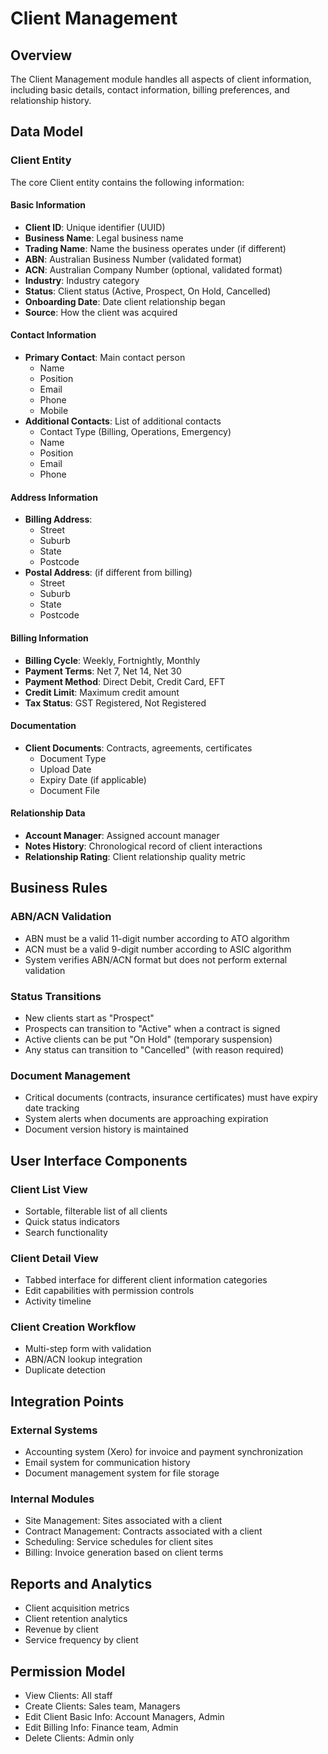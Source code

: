 
# Client Management

## Overview
The Client Management module handles all aspects of client information, including basic details, contact information, billing preferences, and relationship history.

## Data Model

### Client Entity
The core Client entity contains the following information:

#### Basic Information
- **Client ID**: Unique identifier (UUID)
- **Business Name**: Legal business name
- **Trading Name**: Name the business operates under (if different)
- **ABN**: Australian Business Number (validated format)
- **ACN**: Australian Company Number (optional, validated format)
- **Industry**: Industry category
- **Status**: Client status (Active, Prospect, On Hold, Cancelled)
- **Onboarding Date**: Date client relationship began
- **Source**: How the client was acquired

#### Contact Information
- **Primary Contact**: Main contact person
  - Name
  - Position
  - Email
  - Phone
  - Mobile
- **Additional Contacts**: List of additional contacts
  - Contact Type (Billing, Operations, Emergency)
  - Name
  - Position
  - Email
  - Phone

#### Address Information
- **Billing Address**:
  - Street
  - Suburb
  - State
  - Postcode
- **Postal Address**: (if different from billing)
  - Street
  - Suburb
  - State
  - Postcode

#### Billing Information
- **Billing Cycle**: Weekly, Fortnightly, Monthly
- **Payment Terms**: Net 7, Net 14, Net 30
- **Payment Method**: Direct Debit, Credit Card, EFT
- **Credit Limit**: Maximum credit amount
- **Tax Status**: GST Registered, Not Registered

#### Documentation
- **Client Documents**: Contracts, agreements, certificates
  - Document Type
  - Upload Date
  - Expiry Date (if applicable)
  - Document File

#### Relationship Data
- **Account Manager**: Assigned account manager
- **Notes History**: Chronological record of client interactions
- **Relationship Rating**: Client relationship quality metric

## Business Rules

### ABN/ACN Validation
- ABN must be a valid 11-digit number according to ATO algorithm
- ACN must be a valid 9-digit number according to ASIC algorithm
- System verifies ABN/ACN format but does not perform external validation

### Status Transitions
- New clients start as "Prospect"
- Prospects can transition to "Active" when a contract is signed
- Active clients can be put "On Hold" (temporary suspension)
- Any status can transition to "Cancelled" (with reason required)

### Document Management
- Critical documents (contracts, insurance certificates) must have expiry date tracking
- System alerts when documents are approaching expiration
- Document version history is maintained

## User Interface Components

### Client List View
- Sortable, filterable list of all clients
- Quick status indicators
- Search functionality

### Client Detail View
- Tabbed interface for different client information categories
- Edit capabilities with permission controls
- Activity timeline

### Client Creation Workflow
- Multi-step form with validation
- ABN/ACN lookup integration
- Duplicate detection

## Integration Points

### External Systems
- Accounting system (Xero) for invoice and payment synchronization
- Email system for communication history
- Document management system for file storage

### Internal Modules
- Site Management: Sites associated with a client
- Contract Management: Contracts associated with a client
- Scheduling: Service schedules for client sites
- Billing: Invoice generation based on client terms

## Reports and Analytics
- Client acquisition metrics
- Client retention analytics
- Revenue by client
- Service frequency by client

## Permission Model
- View Clients: All staff
- Create Clients: Sales team, Managers
- Edit Client Basic Info: Account Managers, Admin
- Edit Billing Info: Finance team, Admin
- Delete Clients: Admin only


